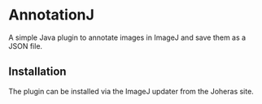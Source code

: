 # AnnotationJ

A simple Java plugin to annotate images in ImageJ and save them as a JSON file. 

## Installation

The plugin can be installed via the ImageJ updater from the Joheras site.
